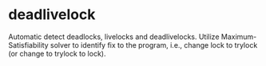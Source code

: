 deadlivelock
============
Automatic detect deadlocks, livelocks and deadlivelocks.
Utilize Maximum-Satisfiability solver to identify fix to the program, i.e., change lock to trylock (or change to trylock to lock). 
